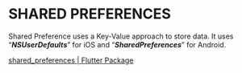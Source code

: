# SHARED PREFERENCES

Shared Preference uses a Key-Value approach to store data. It uses “***NSUserDefaults***” for iOS and “***SharedPreferences***” for Android.

 [shared_preferences | Flutter Package](https://pub.dev/packages/shared_preferences) 
